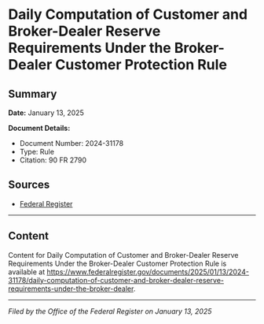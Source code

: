 # Daily Computation of Customer and Broker-Dealer Reserve Requirements Under the Broker-Dealer Customer Protection Rule

## Summary

**Date:** January 13, 2025

**Document Details:**
- Document Number: 2024-31178
- Type: Rule
- Citation: 90 FR 2790

## Sources
- [Federal Register](https://www.federalregister.gov/documents/2025/01/13/2024-31178/daily-computation-of-customer-and-broker-dealer-reserve-requirements-under-the-broker-dealer)

---

## Content

Content for Daily Computation of Customer and Broker-Dealer Reserve Requirements Under the Broker-Dealer Customer Protection Rule is available at https://www.federalregister.gov/documents/2025/01/13/2024-31178/daily-computation-of-customer-and-broker-dealer-reserve-requirements-under-the-broker-dealer.

---

*Filed by the Office of the Federal Register on January 13, 2025*
